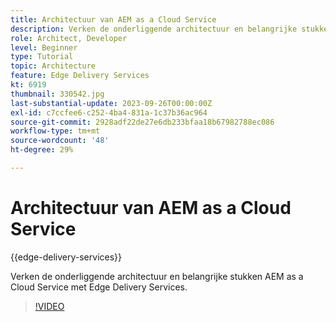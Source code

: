 ```yaml
---
title: Architectuur van AEM as a Cloud Service
description: Verken de onderliggende architectuur en belangrijke stukken AEM as a Cloud Service met Edge Delivery Services.
role: Architect, Developer
level: Beginner
type: Tutorial
topic: Architecture
feature: Edge Delivery Services
kt: 6919
thumbnail: 330542.jpg
last-substantial-update: 2023-09-26T00:00:00Z
exl-id: c7ccfee6-c252-4ba4-831a-1c37b36ac964
source-git-commit: 2928adf22de27e6db233bfaa18b67982788ec086
workflow-type: tm+mt
source-wordcount: '48'
ht-degree: 29%

---
```


# Architectuur van AEM as a Cloud Service

{{edge-delivery-services}}

Verken de onderliggende architectuur en belangrijke stukken AEM as a Cloud Service met Edge Delivery Services.

>[!VIDEO](https://video.tv.adobe.com/v/330542?quality=12&learn=on)
